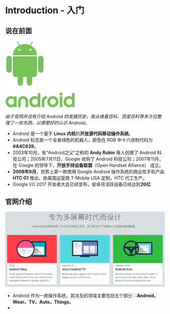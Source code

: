 # Introduction - 入门

## 说在前面

![android_robot_2014](images/android_robot_2014.png)

![android_logo_2014](images/android_logo_2014.png)

*由于官网并没有介绍 Android 的发展历史，故从维基百科、百度百科等多方位整理了一些东西，以便更好的认识 Android。*

- Android 是一个基于 **Linux 内核**的**开放源代码移动操作系统**。
- Android 标志是一个全身绿色的机器人，颜色在 RGB 中十六进制代码为 **#A4C639**。
- 2003年10月，有“Android之父”之称的 **Andy Rubin** 等人创建了 Android 科技公司；2005年7月11日，Google 收购了 Android 科技公司；2007年11月，在 Google 的领导下，**开放手持设备联盟**（Open Handset Alliance） 成立。
- **2008年9月**，世界上第一款使用 Google Android 操作系统的商业性手机产品 **HTC G1** 推出，由美国运营商 T-Mobile USA 定制，HTC 代工生产。
- Google I/O 2017 开发者大会已经宣布，安卓月活跃设备已经达到**20亿**


## 官网介绍

![android_runs_on_devices](images/android_runs_on_devices.png)

- Android 作为一款操作系统，其涉及的领域主要包括五个部分：**Android、Wear、TV、Auto、Things**。
- ​

